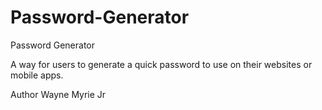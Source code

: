 # Password-Generator

Password Generator

A way for users to generate a quick password to use on their websites or mobile apps.

Author
Wayne Myrie Jr

